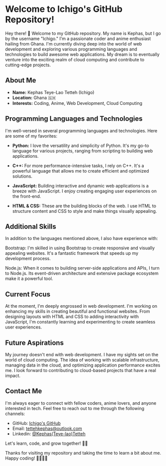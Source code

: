 # Welcome to Ichigo's GitHub Repository!

Hey there! 👋 Welcome to my GitHub repository. My name is Kephas, but I go by the username "Ichigo." I'm a passionate coder and anime enthusiast hailing from Ghana. 
I'm currently diving deep into the world of web development and exploring various programming languages and technologies to build awesome web applications. 
My dream is to eventually venture into the exciting realm of cloud computing and contribute to cutting-edge projects.

## About Me

- **Name:** Kephas Teye-Lao Tetteh (Ichigo)
- **Location:** Ghana 🇬🇭
- **Interests:** Coding, Anime, Web Development, Cloud Computing

## Programming Languages and Technologies

I'm well-versed in several programming languages and technologies. Here are some of my favorites:

- **Python:** I love the versatility and simplicity of Python. It's my go-to language for various projects, ranging from scripting to building web applications.

- **C++:** For more performance-intensive tasks, I rely on C++. It's a powerful language that allows me to create efficient and optimized solutions.

- **JavaScript:** Building interactive and dynamic web applications is a breeze with JavaScript. I enjoy creating engaging user experiences on the front-end.

- **HTML & CSS:** These are the building blocks of the web. I use HTML to structure content and CSS to style and make things visually appealing.

## Additional Skills
In addition to the languages mentioned above, I also have experience with:

Bootstrap: I'm skilled in using Bootstrap to create responsive and visually appealing websites. It's a fantastic framework that speeds up my development process.

Node.js: When it comes to building server-side applications and APIs, I turn to Node.js. Its event-driven architecture and extensive package ecosystem make it a powerful tool.

## Current Focus

At the moment, I'm deeply engrossed in web development. I'm working on enhancing my skills in creating beautiful and functional websites. 
From designing layouts with HTML and CSS to adding interactivity with JavaScript, I'm constantly learning and experimenting to create seamless user experiences.

## Future Aspirations

My journey doesn't end with web development. I have my sights set on the world of cloud computing. 
The idea of working with scalable infrastructure, managing data in the cloud, and optimizing application performance excites me. 
I look forward to contributing to cloud-based projects that have a real impact.

## Contact Me

I'm always eager to connect with fellow coders, anime lovers, and anyone interested in tech. Feel free to reach out to me through the following channels:

- GitHub: [Ichigo's GitHub](https://github.com/ichigo-k)
- Email: tettehkephas@outlook.com
- Linkedin: [@Kephas(Teye-lao)Tetteh](https://www.linkedin.com/in/kephas-tetteh-617631267/)

Let's learn, code, and grow together! 🚀🌟

Thanks for visiting my repository and taking the time to learn a bit about me. Happy coding! 👩‍💻👨‍💻
